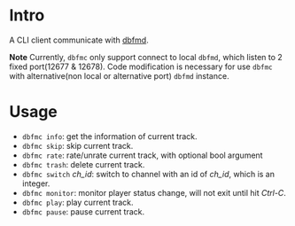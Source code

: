 # Intro

A CLI client communicate with [dbfmd](https://github.com/yuchangyuan/dbfmd).

**Note**
Currently, ``dbfmc`` only support connect to local ``dbfmd``, which listen to 2 fixed port(12677 & 12678). Code modification is necessary for use ``dbfmc`` with alternative(non local or alternative port) ``dbfmd`` instance.

# Usage
* ``dbfmc info``: get the information of current track.
* ``dbfmc skip``: skip current track.
* ``dbfmc rate``: rate/unrate current track, with optional bool argument
* ``dbfmc trash``: delete current track.
* ``dbfmc switch`` *ch_id*: switch to channel with an id of *ch_id*, which is an integer.
* ``dbfmc monitor``: monitor player status change, will not exit until hit *Ctrl-C*.
* ``dbfmc play``: play current track.
* ``dbfmc pause``: pause current track.
